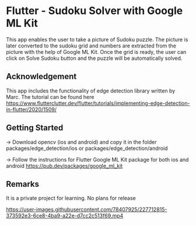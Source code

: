 # Flutter - Sudoku Solver with Google ML Kit

This app enables the user to take a picture of Sudoku puzzle. The picture is later converted to the sudoku grid and numbers are extracted from the picture with the help of Google ML Kit. Once the grid is ready, the user can click on Solve Sudoku button and the puzzle will be automatically solved.

## Acknowledgement
This app includes the functionality of edge detection library written by Marc. The tutorial can be found here https://www.flutterclutter.dev/flutter/tutorials/implementing-edge-detection-in-flutter/2020/1509/


## Getting Started

-> Download opencv (ios and android) and copy it in the folder packages/edge_detection/ios or packages/edge_detection/android

-> Follow the instructions for Flutter Google ML Kit package for both ios and android https://pub.dev/packages/google_ml_kit

## Remarks 
It is a private project for learning. No plans for release



https://user-images.githubusercontent.com/78407925/227712815-373592e3-6ce8-4ba9-a22e-d7cc2c513f69.mp4

